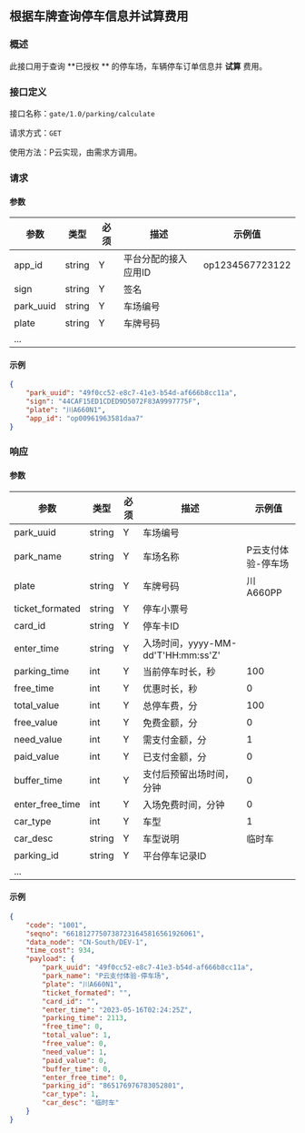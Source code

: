 ## 根据车牌查询停车信息并试算费用

### 概述

此接口用于查询 **已授权 ** 的停车场，车辆停车订单信息并 **试算** 费用。

### 接口定义

接口名称：`gate/1.0/parking/calculate`

请求方式：`GET`

使用方法：P云实现，由需求方调用。

### 请求

#### 参数

| 参数      | 类型   | 必须 | 描述                 | 示例值          |
| --------- | ------ | ---- | -------------------- | --------------- |
| app_id    | string | Y    | 平台分配的接入应用ID | op1234567723122 |
| sign      | string | Y    | 签名                 |                 |
| park_uuid | string | Y    | 车场编号             |                 |
| plate     | string | Y    | 车牌号码             |                 |
| ...       |        |      |                      |                 |

#### 示例

```json
{
    "park_uuid": "49f0cc52-e8c7-41e3-b54d-af666b8cc11a",
    "sign": "44CAF15ED1CDED9D5072F83A9997775F",
    "plate": "川A660N1",
    "app_id": "op00961963581daa7"
}
```

### 响应

#### 参数

| 参数            | 类型   | 必须 | 描述                               | 示例值             |
| --------------- | ------ | ---- | ---------------------------------- | ------------------ |
| park_uuid       | string | Y    | 车场编号                           |                    |
| park_name       | string | Y    | 车场名称                           | P云支付体验-停车场 |
| plate           | string | Y    | 车牌号码                           | 川A660PP           |
| ticket_formated | string | Y    | 停车小票号                         |                    |
| card_id         | string | Y    | 停车卡ID                           |                    |
| enter_time      | string | Y    | 入场时间，yyyy-MM-dd'T'HH:mm:ss'Z' |                    |
| parking_time    | int    | Y    | 当前停车时长，秒                   | 100                |
| free_time       | int    | Y    | 优惠时长，秒                       | 0                  |
| total_value     | int    | Y    | 总停车费，分                       | 100                |
| free_value      | int    | Y    | 免费金额，分                       | 0                  |
| need_value      | int    | Y    | 需支付金额，分                     | 1                  |
| paid_value      | int    | Y    | 已支付金额，分                     | 0                  |
| buffer_time     | int    | Y    | 支付后预留出场时间，分钟           | 0                  |
| enter_free_time | int    | Y    | 入场免费时间，分钟                 | 0                  |
| car_type        | int    | Y    | 车型                               | 1                  |
| car_desc        | string | Y    | 车型说明                           | 临时车             |
| parking_id      | string | Y    | 平台停车记录ID                     |                    |
| ...             |        |      |                                    |                    |

#### 示例

```json
{
    "code": "1001",
    "seqno": "66181277507387231645816561926061",
    "data_node": "CN-South/DEV-1",
    "time_cost": 934,
    "payload": {
        "park_uuid": "49f0cc52-e8c7-41e3-b54d-af666b8cc11a",
        "park_name": "P云支付体验-停车场",
        "plate": "川A660N1",
        "ticket_formated": "",
        "card_id": "",
        "enter_time": "2023-05-16T02:24:25Z",
        "parking_time": 2113,
        "free_time": 0,
        "total_value": 1,
        "free_value": 0,
        "need_value": 1,
        "paid_value": 0,
        "buffer_time": 0,
        "enter_free_time": 0,
        "parking_id": "865176976783052801",
        "car_type": 1,
        "car_desc": "临时车"
    }
}
```

